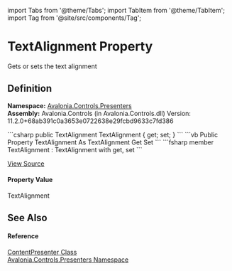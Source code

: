 import Tabs from '@theme/Tabs'; 
import TabItem from '@theme/TabItem'; 
import Tag from '@site/src/components/Tag'; 

# TextAlignment Property


Gets or sets the text alignment



## Definition
**Namespace:** <a href="N_Avalonia_Controls_Presenters">Avalonia.Controls.Presenters</a>  
**Assembly:** Avalonia.Controls (in Avalonia.Controls.dll) Version: 11.2.0+68ab391c0a3653e0722638e29fcbd9633c7fd386

<Tabs groupId="api-code-preview">
<TabItem value="csharp" label="C#">
```csharp
public TextAlignment TextAlignment { get; set; }
```
</TabItem>
<TabItem value="vb" label="VB">
```vb
Public Property TextAlignment As TextAlignment
	Get
	Set
```
</TabItem>
<TabItem value="fsharp" label="F#">
```fsharp
member TextAlignment : TextAlignment with get, set
```
</TabItem>
</Tabs>



<a href="https://github.com/AvaloniaUI/Avalonia/tree/master/srcAvalonia.Controls/Presenters/ContentPresenter.cs#L297" title="View the source code">View Source</a>



#### Property Value
TextAlignment

## See Also


#### Reference
<a href="T_Avalonia_Controls_Presenters_ContentPresenter">ContentPresenter Class</a>  
<a href="N_Avalonia_Controls_Presenters">Avalonia.Controls.Presenters Namespace</a>  
